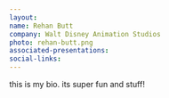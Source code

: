 ```yaml
---
layout: 
name: Rehan Butt
company: Walt Disney Animation Studios
photo: rehan-butt.png
associated-presentations:
social-links:
---
```


this is my bio. its super fun and stuff!